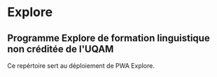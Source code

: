 # Explore
## Programme Explore de formation linguistique non créditée de l'UQAM

Ce repértoire sert au déploiement de PWA Explore.
